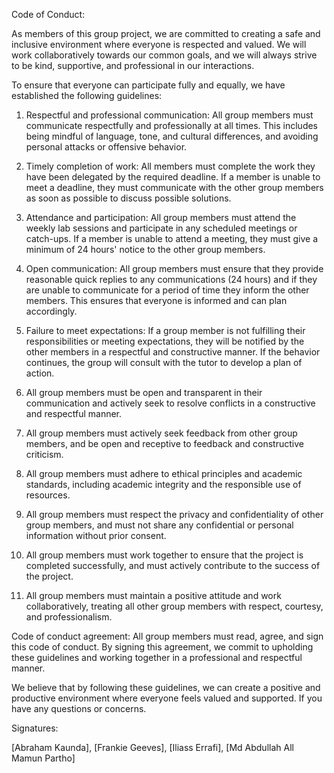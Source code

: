 Code of Conduct:

As members of this group project, we are committed to creating a safe and inclusive environment where everyone is respected and valued. We will work collaboratively towards our common goals, and we will always strive to be kind, supportive, and professional in our interactions.

To ensure that everyone can participate fully and equally, we have established the following guidelines:

1. Respectful and professional communication: All group members must communicate respectfully and professionally at all times. This includes being mindful of language, tone, and cultural differences, and avoiding personal attacks or offensive behavior.

2. Timely completion of work: All members must complete the work they have been delegated by the required deadline. If a member is unable to meet a deadline, they must communicate with the other group members as soon as possible to discuss possible solutions.

3. Attendance and participation: All group members must attend the weekly lab sessions and participate in any scheduled meetings or catch-ups. If a member is unable to attend a meeting, they must give a minimum of 24 hours' notice to the other group members.

4. Open communication: All group members must ensure that they provide reasonable quick replies to any communications (24 hours) and if they are unable to communicate for a period of time they inform the other members. This ensures that everyone is informed and can plan accordingly.

5. Failure to meet expectations: If a group member is not fulfilling their responsibilities or meeting expectations, they will be notified by the other members in a respectful and constructive manner. If the behavior continues, the group will consult with the tutor to develop a plan of action.

6. All group members must be open and transparent in their communication and actively seek to resolve conflicts in a constructive and respectful manner.

7. All group members must actively seek feedback from other group members, and be open and receptive to feedback and constructive criticism.

8. All group members must adhere to ethical principles and academic standards, including academic integrity and the responsible use of resources.

9. All group members must respect the privacy and confidentiality of other group members, and must not share any confidential or personal information without prior consent.

10. All group members must work together to ensure that the project is completed successfully, and must actively contribute to the success of the project.

11. All group members must maintain a positive attitude and work collaboratively, treating all other group members with respect, courtesy, and professionalism.

Code of conduct agreement: All group members must read, agree, and sign this code of conduct. By signing this agreement, we commit to upholding these guidelines and working together in a professional and respectful manner.

We believe that by following these guidelines, we can create a positive and productive environment where everyone feels valued and supported. If you have any questions or concerns.


Signatures: 

[Abraham Kaunda], 
[Frankie Geeves], 
[Iliass Errafi],
[Md Abdullah All Mamun Partho]

